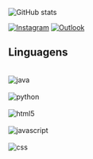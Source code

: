 ![GitHub stats](https://github-readme-stats.vercel.app/api?username=thiago-ribeiro1&show_icons=true&theme=dark)

[![Instagram](https://img.shields.io/badge/Instagram-E4405F?style=for-the-badge&logo=instagram&logoColor=white)](https://www.instagram.com/thiago_ribeiro__)
[![Outlook](https://img.shields.io/badge/Microsoft_Outlook-0078D4?style=for-the-badge&logo=microsoft-outlook&logoColor=white)](mailto:thiagoribeiroramos_@outlook.com)

## Linguagens

<div style="display: inline_block"><br/>
 <img align="center" alt="java" src="https://img.shields.io/badge/Java-ED8B00?style=for-the-badge&logo=openjdk&logoColor=white" />	
</div>
<div style="display: inline_block"><br/>
 <img align="center" alt="python" src="https://img.shields.io/badge/Python-3776AB?style=for-the-badge&logo=python&logoColor=white" />	
</div>
<div style="display: inline_block"><br/>
 <img align="center" alt="html5" src="https://img.shields.io/badge/HTML5-E34F26?style=for-the-badge&logo=html5&logoColor=white" />	
</div>
<div style="display: inline_block"><br/>
 <img align="center" alt="javascript" src="https://img.shields.io/badge/JavaScript-323330?style=for-the-badge&logo=javascript&logoColor=F7DF1E" />	
</div>
<div style="display: inline_block"><br/>
 <img align="center" alt="css" src="https://img.shields.io/badge/CSS-239120?&style=for-the-badge&logo=css3&logoColor=white" />	
</div>


